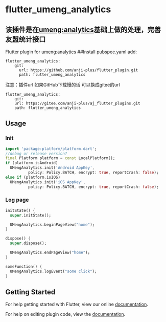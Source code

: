# flutter_umeng_analytics
## 该插件是在[umeng:analytics](http://mobile.umeng.com/analytics)基础上做的处理，完善友盟统计接口
Flutter plugin for [umeng:analytics](http://mobile.umeng.com/analytics)
##Install
pubspec.yaml add:

```
flutter_umeng_analytics:
    git:
      url: https://github.com/anji-plus/flutter_plugin.git
      path: flutter_umeng_analytics
```
注意：插件url 如果GitHub下载慢的话 可以换成gitee的url
```
flutter_umeng_analytics:
    git:
    url: https://gitee.com/anji-plus/aj_flutter_plugins.git
    path: flutter_umeng_analytics
```

## Usage

### Init
```dart
import 'package:platform/platform.dart';
//debug or release version?
final Platform platform = const LocalPlatform();
if (platform.isAndroid)
  UMengAnalytics.init('Android AppKey',
          policy: Policy.BATCH, encrypt: true, reportCrash: false);
else if (platform.isIOS)
  UMengAnalytics.init('iOS AppKey',
          policy: Policy.BATCH, encrypt: true, reportCrash: false);
```

### Log page
```dart
initState() {
  super.initState();

  UMengAnalytics.beginPageView("home");
}

dispose() {
  super.dispose();

  UMengAnalytics.endPageView("home");
}

someFunction() {
  UMengAnalytics.logEvent("some click");
}
```

## Getting Started

For help getting started with Flutter, view our online
[documentation](http://flutter.io/).

For help on editing plugin code, view the [documentation](https://flutter.io/platform-plugins/#edit-code).
